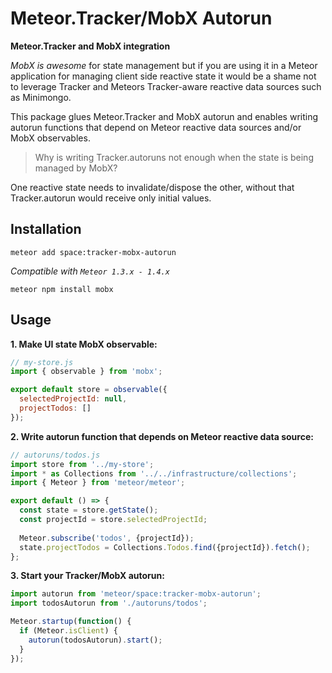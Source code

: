 # Meteor.Tracker/MobX Autorun

**Meteor.Tracker and MobX integration**

*MobX is awesome* for state management but if you are using it
in a Meteor application for managing client side reactive state it would be a shame 
not to leverage Tracker and Meteors Tracker-aware reactive data sources such as Minimongo.

This package glues Meteor.Tracker and MobX autorun and enables 
writing autorun functions that depend on Meteor reactive data sources
and/or MobX observables.

> Why is writing Tracker.autoruns not enough when the state is being managed by MobX?

One reactive state needs to invalidate/dispose the other, without that Tracker.autorun
would receive only initial values.

## Installation

`meteor add space:tracker-mobx-autorun`

*Compatible with `Meteor 1.3.x - 1.4.x`*

`meteor npm install mobx`

## Usage

**1. Make UI state MobX observable:**

```javascript
// my-store.js
import { observable } from 'mobx';

export default store = observable({
  selectedProjectId: null,
  projectTodos: []
});

```

**2. Write autorun function that depends on Meteor reactive data source:**

```javascript
// autoruns/todos.js
import store from '../my-store';
import * as Collections from '../../infrastructure/collections';
import { Meteor } from 'meteor/meteor';

export default () => {
  const state = store.getState();
  const projectId = store.selectedProjectId;
  
  Meteor.subscribe('todos', {projectId});
  state.projectTodos = Collections.Todos.find({projectId}).fetch();
};
```

**3. Start your Tracker/MobX autorun:**

```javascript
import autorun from 'meteor/space:tracker-mobx-autorun';
import todosAutorun from './autoruns/todos';

Meteor.startup(function() {
  if (Meteor.isClient) {
    autorun(todosAutorun).start();
  }
});

```

